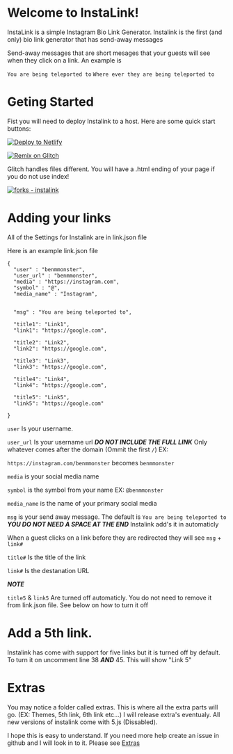 # Welcome to InstaLink!

InstaLink is a simple Instagram Bio Link Generator. Instalink is the first (and only) bio link generator that has send-away messages

Send-away messages that are short mesages that your guests will see when they click on a link. An example is

`You are being teleported to` `Where ever they are being teleported to`

# Geting Started

Fist you will need to deploy Instalink to a host. Here are some quick start buttons:

[![Deploy to Netlify](https://www.netlify.com/img/deploy/button.svg)](https://app.netlify.com/start/deploy?repository=https://github.com/Benja-media/instalink)

[![Remix on Glitch](https://cdn.glitch.com/2703baf2-b643-4da7-ab91-7ee2a2d00b5b%2Fremix-button.svg)](https://glitch.com/edit/#!/import/github/benja-media/instalink)

Glitch handles files different. You will have a .html ending of your page if you do not use index!

[![forks - instalink](https://img.shields.io/github/forks/benja-media/instalink?style=social)](https://github.com/benja-media/instalink)

# Adding your links

All of the Settings for Instalink are in link.json file 

Here is an example link.json file

```
{
  "user" : "benmmonster",
  "user_url" : "benmmonster",
  "media" : "https://instagram.com",
  "symbol" : "@",
  "media_name" : "Instagram",

  
  "msg" : "You are being teleported to",
  
  "title1": "Link1",
  "link1": "https://google.com",

  "title2": "Link2",
  "link2": "https://google.com",

  "title3": "Link3",
  "link3": "https://google.com",

  "title4": "Link4",
  "link4": "https://google.com",
  
  "title5": "Link5",
  "link5": "https://google.com"

}
```




`user` Is your username. 


`user_url` Is your username url ***DO NOT INCLUDE THE FULL LINK*** Only whatever comes after the domain (Ommit the first `/`) EX:

`https://instagram.com/benmmonster` becomes `benmmonster`

`media` is your social media name 

`symbol` is the symbol from your name EX: `@benmmonster`

`media_name` is the name of your primary social media

`msg` is your send away message. The default is `You are being teleported to` ***YOU DO NOT NEED A SPACE AT THE END*** Instalink add's it in automaticly

When a guest clicks on a link before they are redirected they will see `msg` + `link#`

`title#` Is the title of the link 

`link#` Is the destanation URL

***NOTE***

`title5` & `link5` Are turned off automaticly. You do not need to remove it from link.json file. See below on how to turn it off


# Add a 5th link.

Instalink has come with support for five links but it is turned off by default. To turn it on uncomment line 38 ***AND*** 45. This will show "Link 5"


# Extras

You may notice a folder called extras. This is where all the extra parts will go. (EX: Themes, 5th link, 6th link etc...) I will release extra's eventualy. All new versions of instalink come with 5.js (Dissabled). 

I hope this is easy to understand. If you need more help create an issue in github and I will look in to it. Please see [Extras](../blob/master/EXTRAS.md)







